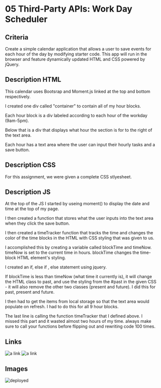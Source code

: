 # 05 Third-Party APIs: Work Day Scheduler

## Criteria

Create a simple calendar application that allows a user to save events for each hour of the day by modifying starter code. This app will run in the browser and feature dynamically updated HTML and CSS powered by jQuery.

## Description HTML

This calendar uses Bootsrap and Moment.js linked at the top and bottom respectively.

I created one div called "container" to contain all of my hour blocks.

Each hour block is a div labeled according to each hour of the workday (9am-5pm).

Below that is a div that displays what hour the section is for to the right of the text area.

Each hour has a text area where the user can input their hourly tasks and a save button.


## Description CSS

For this assignment, we were given a complete CSS stlyesheet.

## Description JS

At the top of the JS I started by useing moment() to display the date and time at the top of my page.

I then created a function that stores what the user inputs into the text area when they click the save button.

I then created a timeTracker function that tracks the time and changes the color of the time blocks in the HTML with CSS styling that was given to us.

I accomplished this by creating a variable called blockTime and timeNow. timeNow is set to the current time in hours. blockTime changes the time-block HTML element's styling.

I created an if, else if , else statement using jquery.

If blockTime is less than timeNow (what time it currently is), it will change the HTML class to past, and use the styling from the #past in the given CSS - it will also remove the other two classes (present and future). I did this for past, present and future.

I then had to get the items from local storage so that the text area would populate on refresh. I had to do this for all 9 hour blocks.

The last line is calling the function timeTracker that I defined above. I missed this part and it wasted almost two hours of my time. always make sure to call your functions before flipping out and rewriting code 100 times.

## Links
![a link](https://bennetwilson.github.io/05-homework/)
![a link](https://github.com/BennetWilson/05-homework)
## Images
![deployed](https://user-images.githubusercontent.com/90366376/146119562-c7eb26f0-c0fc-4ede-8a31-6220f375956f.PNG)